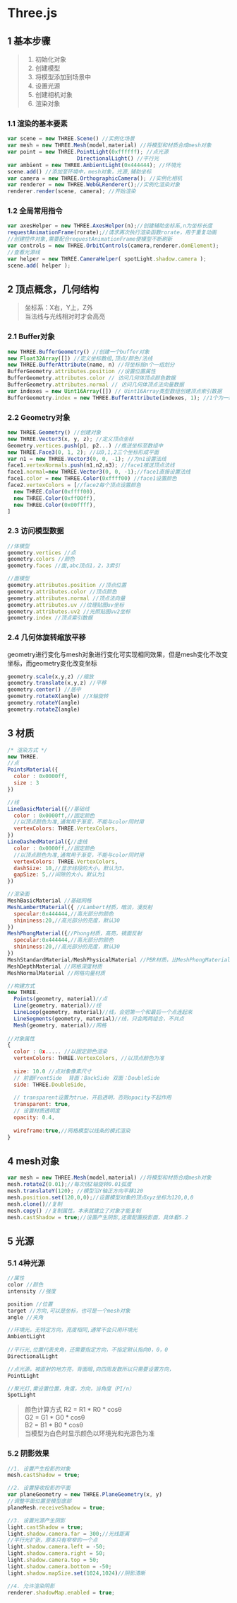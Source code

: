 # Three.js

## <span id="1" class="title">1 基本步骤</span>

>1. 初始化对象
>2. 创建模型
>3. 将模型添加到场景中
>4. 设置光源
>5. 创建相机对象
>6. 渲染对象

### <span id="1-1" class="title">1.1 渲染的基本要素</span>
```javascript
var scene = new THREE.Scene() //实例化场景
var mesh = new THREE.Mesh(model,material) //将模型和材质合成mesh对象
var point = new THREE.PointLight(0xffffff); //点光源
                      DirectionalLight() //平行光
var ambient = new THREE.AmbientLight(0x444444); //环境光
scene.add() //添加至环境中，mesh对象，光源,辅助坐标
var camera = new THREE.OrthographicCamera(); //实例化相机
var renderer = new THREE.WebGLRenderer();//实例化渲染对象
renderer.render(scene, camera); //开始渲染
```
### <span id="1-2" class="title">1.2 全局常用指令</span>
```javascript
var axesHelper = new THREE.AxesHelper(n);//创建辅助坐标系,n为坐标长度
requestAnimationFrame(rorate);//请求再次执行渲染函数rorate，用于重复动画
//创建控件对象,需要配合requestAnimationFrame使模型不断刷新
var controls = new THREE.OrbitControls(camera,renderer.domElement);
//查看光源线
var helper = new THREE.CameraHelper( spotLight.shadow.camera );
scene.add( helper );
```

## <span id="2" class="title">2 顶点概念，几何结构</span>
> 坐标系：X右，Y上，Z外  
> 当法线与光线相对时才会高亮  

### <span id="2-1" class="title">2.1 Buffer对象</span>
```javascript
new THREE.BufferGeometry() //创建一个buffer对象  
new Float32Array([]) //定义坐标数组,顶点/颜色/法线  
new THREE.BufferAttribute(name, n) //将坐标按n个一组划分  
BufferGeometry.attributes.position //设置位置属性  
BufferGeometry.attributes.color // 访问几何体顶点颜色数据  
BufferGeometry.attributes.normal // 访问几何体顶点法向量数据    
var indexes = new Uint16Array([]) // Uint16Array类型数组创建顶点索引数据  
BufferGeometry.index = new THREE.BufferAttribute(indexes, 1); //1个为一组 
```

### <span id="2-2" class="title">2.2 Geometry对象</span>
```javascript
new THREE.Geometry() //创建对象  
new THREE.Vector3(x, y, z); //定义顶点坐标  
Geometry.vertices.push(p1, p2...) //推送坐标至数组中  
new THREE.Face3(0, 1, 2); //以0,1,2三个坐标形成平面  
var n1 = new THREE.Vector3(0, 0, -1); //为n1设置法线  
face1.vertexNormals.push(n1,n2,n3); //face1推送顶点法线  
face1.normal=new THREE.Vector3(0, 0, -1);//face1直接设置法线
face1.color = new THREE.Color(0xffff00) //face1设置颜色
face2.vertexColors = [//face2每个顶点设置颜色
  new THREE.Color(0xffff00),
  new THREE.Color(0xff00ff),
  new THREE.Color(0x00ffff),
]
```

### <span id="2-3" class="title">2.3 访问模型数据</span>
```javascript
//体模型
geometry.vertices //点
geometry.colors //颜色
geometry.faces //面,abc顶点1，2，3索引

//面模型
geometry.attributes.position //顶点位置
geometry.attributes.color //顶点颜色
geometry.attributes.normal //顶点法向量
geometry.attributes.uv //纹理贴图uv坐标
geometry.attributes.uv2 //光照贴图uv2坐标
geometry.index //顶点索引数据
```

### <span id="2-4" class="title">2.4 几何体旋转缩放平移</span>
geometry进行变化与mesh对象进行变化可实现相同效果，但是mesh变化不改变坐标，而geometry变化改变坐标
```javascript
geometry.scale(x,y,z) //缩放
geometry.translate(x,y,z) //平移
geometry.center() //居中
geometry.rotateX(angle) //X轴旋转
geometry.rotateY(angle) 
geometry.rotateZ(angle) 
```

## <span id="3" class="title">3 材质</span>
```javascript
/* 渲染方式 */
new THREE.
//点
PointsMaterial({
  color : 0x0000ff,
  size : 3
})

//线
LineBasicMaterial({//基础线
  color : 0x0000ff,//固定颜色
  //以顶点颜色为准,通常用于渐变，不能与color同时用
  vertexColors: THREE.VertexColors,
}) 
LineDashedMaterial({//虚线
  color : 0x0000ff,//固定颜色
  //以顶点颜色为准,通常用于渐变，不能与color同时用
  vertexColors: THREE.VertexColors,
  dashSize: 10,//显示线段的大小。默认为3。
  gapSize: 5,//间隙的大小。默认为1
}) 

//渲染面
MeshBasicMaterial //基础网格
MeshLambertMaterial({ //Lambert材质，暗淡，漫反射
  specular:0x444444,//高光部分的颜色
  shininess:20,//高光部分的亮度，默认30
})
MeshPhongMaterial({//Phong材质，高亮，镜面反射
  specular:0x444444,//高光部分的颜色
  shininess:20,//高光部分的亮度，默认30
}) 
MeshStandardMaterial/MeshPhysicalMaterial //PBR材质，比MeshPhongMaterial好
MeshDepthMaterial //网格深度材质
MeshNormalMaterial //网格向量材质

//构建方式
new THREE.
  Points(geometry, material)//点
  Line(geometry, material)//线
  LineLoop(geometry, material)//线，会把第一个和最后一个点连起来
  LineSegments(geometry, material)//线，只会两两组合，不共点
  Mesh(geometry, material)//网格
  
//对象属性
{
  color : 0x..... //以固定颜色渲染
  vertexColors: THREE.VertexColors, //以顶点颜色为准
  
  size: 10.0 //点对象像素尺寸
  // 前面FrontSide  背面：BackSide 双面：DoubleSide
  side: THREE.DoubleSide,
  
  // transparent设置为true，开启透明，否则opacity不起作用
  transparent: true,
  // 设置材质透明度
  opacity: 0.4,
  
  wireframe:true,//网格模型以线条的模式渲染
}
```
## <span id="4" class="title">4 mesh对象</span>
```javascript
var mesh = new THREE.Mesh(model,material) //将模型和材质合成mesh对象
mesh.rotateZ(0.01);//每次绕Z轴旋转0.01弧度
mesh.translateY(120); //模型沿Y轴正方向平移120
mesh.position.set(120,0,0);//设置模型对象的顶点xyz坐标为120,0,0
mesh.clone()//复制
mesh.copy() //复制属性，本来就建立了对象才能复制
mesh.castShadow = true;//设置产生阴影,还需配置投影面，具体看5.2
```

## <span id="5" class="title">5 光源</span>
### <span id="5-1" class="title">5.1 4种光源</span>
```javascript
//属性
color //颜色
intensity //强度

position //位置
target //方向,可以是坐标，也可是一个mesh对象
angle //夹角

//环境光，无特定方向，亮度相同,通常不会只用环境光
AmbientLight
 
//平行光,位置代表夹角，还需要指定方向，不指定默认指向0，0，0
DirectionalLight 

//点光源，被直射的地方亮，背面暗,向四周发散所以只需要设置方向，
PointLight 

//聚光灯,需设置位置，角度，方向，当角度（PI/n）
SpotLight 
```

> 颜色计算方式
> R2 = R1 * R0 * cosθ  
> G2 = G1 * G0 * cosθ  
> B2 = B1 * B0 * cosθ  
> 当模型为白色时显示颜色以环境光和光源色为准

### <span id="5-2" class="title">5.2 阴影效果</span>
```javascript
//1. 设置产生投影的对象
mesh.castShadow = true;

//2. 设置接收投影的平面
var planeGeometry = new THREE.PlaneGeometry(x, y)
//调整平面位置至模型底部
planeMesh.receiveShadow = true;

//3. 设置光源产生阴影
light.castShadow = true;
light.shadow.camera.far = 300;//光线距离
//平行光扩张，原本只有窄窄的一个点
light.shadow.camera.left = -50;
light.shadow.camera.right = 50;
light.shadow.camera.top = 50;
light.shadow.camera.bottom = -50;
light.shadow.mapSize.set(1024,1024)//阴影清晰

//4. 允许渲染阴影
renderer.shadowMap.enabled = true;
```